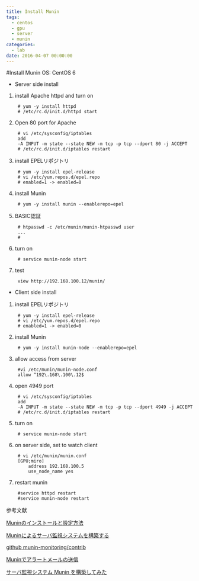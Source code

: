 ```yaml
---
title: Install Munin
tags:
  - centos
  - gpu
  - server
  - munin
categories:
  - lab
date: 2016-04-07 00:00:00
---
```


#Install Munin
OS: CentOS 6
<!-- more -->
+ Server side install

1. install Apache httpd and turn on

		# yum -y install httpd
		# /etc/rc.d/init.d/httpd start
2. Open 80 port for Apache

		# vi /etc/sysconfig/iptables
		add
		-A INPUT -m state --state NEW -m tcp -p tcp --dport 80 -j ACCEPT
		# /etc/rc.d/init.d/iptables restart
3. install EPELリポジトリ

		# yum -y install epel-release
		# vi /etc/yum.repos.d/epel.repo
		# enabled=1 -> enabled=0
4. install Munin

		# yum -y install munin --enablerepo=epel
5. BASIC認証

		# htpasswd -c /etc/munin/munin-htpasswd user
		...
		#
6. turn on

		# service munin-node start

7. test

		view http://192.168.100.12/munin/

+ Client side install

1. install EPELリポジトリ

		# yum -y install epel-release
		# vi /etc/yum.repos.d/epel.repo
		# enabled=1 -> enabled=0
2. install Munin

		# yum -y install munin-node --enablerepo=epel
3. allow access from server

		#vi /etc/munin/munin-node.conf
		allow ^192\.168\.100\.12$
4. open 4949 port

		# vi /etc/sysconfig/iptables
		add
		-A INPUT -m state --state NEW -m tcp -p tcp --dport 4949 -j ACCEPT
		# /etc/rc.d/init.d/iptables restart
5. turn on

		# service munin-node start
6. on server side, set to watch client

		# vi /etc/munin/munin.conf
		[GPU;miro]
		    address 192.168.100.5
		    use_node_name yes
7. restart munin

		#service httpd restart
		#service munin-node restart

参考文献

[Muninのインストールと設定方法](http://changineer.info/server/monitoring/monitoring_munin.html)

[Muninによるサーバ監視システムを構築する](http://success.tracpath.com/blog/2014/02/05/muninによるサーバ監視システムを構築するcentos-6-5/)

[github munin-monitoring/contrib](https://github.com/munin-monitoring/contrib)

[Muninでアラートメールの送信](http://castor.s26.xrea.com/blog/2007/10/19)

[サーバ監視システム Munin を構築してみた](http://qiita.com/murachi1208/items/2d27d386a2891ccf4ed1)
